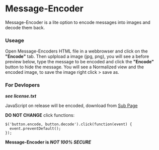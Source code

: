 # Message-Encoder
Message-Encoder is a lite option to encode messages into images and decode them back.

### Useage
Open Message-Encoders HTML file in a webbrowser and click on the **"Encode"** tab. Then uplpload a image (jpg, png), you will see a before preview below, type the message to be encoded and click the **"Encode"** button to hide the message. You will see a Normalized view and the encoded image, to save the image right click > save as.

### For Devlopers
**_see license.txt_**

JavaScript on release will be encoded, download from [Sub Page](https://github.com/CarsonDS/Message-Encoder/tree/script)

**DO NOT CHANGE** click functions:
```
$('button.encode, button.decode').click(function(event) {
  event.preventDefault();
});
```

**Message-Encoder is _NOT 100% SECURE_**
